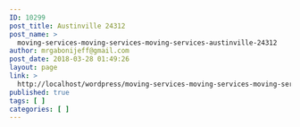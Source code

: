 ```yaml
---
ID: 10299
post_title: Austinville 24312
post_name: >
  moving-services-moving-services-moving-services-austinville-24312
author: mrgabonijeff@gmail.com
post_date: 2018-03-28 01:49:26
layout: page
link: >
  http://localhost/wordpress/moving-services-moving-services-moving-services-austinville-24312/
published: true
tags: [ ]
categories: [ ]
---
```

